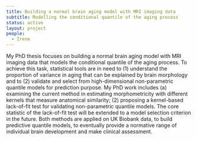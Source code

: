```yaml
---
title: Building a normal brain aging model with MRI imaging data
subtitle: Modelling the conditional quantile of the aging process
status: active
layout: project
people:
  - Irene
---
```


My PhD thesis focuses on building a normal brain aging model with MRI imaging data that models the conditional quantile of the aging process. To achieve this task, statistical tools are in need to (1) understand the proportion of variance in aging that can be explained by brain morphology and to (2) validate and select from high-dimensional non-parametric quantile models for prediction purpose. My PhD work includes (a) examining the current method in estimating morphometricity with different kernels that measure anatomical similarity; (2) proposing a kernel-based lack-of-fit test for validating non-parametric quantile models. The core statistic of the lack-of-fit test will be extended to a model selection criterion in the future. Both methods are applied on UK Biobank data, to build predictive quantile models, to eventually provide a normative range of individual brain development and make clinical assessment.
